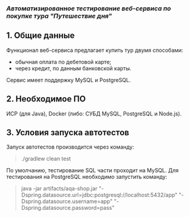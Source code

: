 ### _Автоматизированное тестирование веб-сервиса по покупке тура "Путешествие дня"_



## 1. Общие данные

Функционал веб-сервиса предлагает купить тур двумя способами:

* обычная оплата по дебетовой карте;
* через кредит, по данным банковской карты.

Сервис имеет поддержку MySQL и PostgreSQL.

## 2. Необходимое ПО

ИСР (для Java), Docker (либо: СУБД MySQL, PostgreSQL и Node.js).

## 3. Условия запуска автотестов

Запуск автотестов производится через команду: 

>./gradlew clean test 

По умолчанию, тестирование SQL части проходит на MySQL. Для тестирования на PostgreSQL необходимо запустить команду: 

> java -jar artifacts/aqa-shop.jar "-Dspring.datasource.url=jdbc:postgresql://localhost:5432/app" "-Dspring.datasource.username=app" "-Dspring.datasource.password=pass"